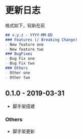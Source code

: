 # 更新日志

格式如下，较新在前

```markdown
## x.y.z - YYYY-MM-DD
### Features (/ Breaking Change)
- New feature one
- New feature two
### BugFixes
- Bug Fix one
- Bug Fix two
### Others
- Other one
- Other two
```

## 0.1.0 - 2019-03-31

- 脚手架搭建

### Others

- 脚手架更新
